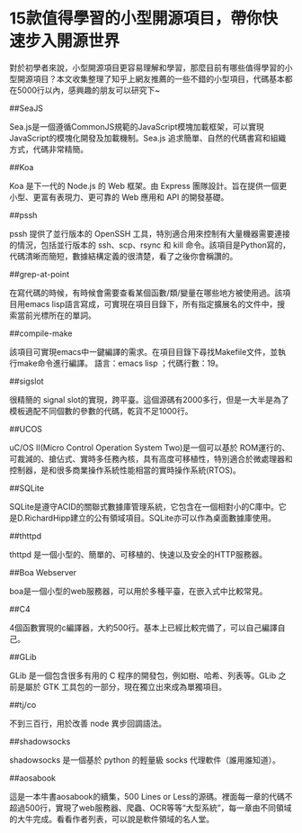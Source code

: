 # 15款值得學習的小型開源項目，帶你快速步入開源世界


對於初學者來說，小型開源項目更容易理解和學習，那麼目前有哪些值得學習的小型開源項目？本文收集整理了知乎上網友推薦的一些不錯的小型項目，代碼基本都在5000行以內，感興趣的朋友可以研究下~




##SeaJS

Sea.js是一個遵循CommonJS規範的JavaScript模塊加載框架，可以實現JavaScript的模塊化開發及加載機制。Sea.js 追求簡單、自然的代碼書寫和組織方式，代碼非常精簡。

##Koa

Koa 是下一代的 Node.js 的 Web 框架。由 Express 團隊設計。旨在提供一個更小型、更富有表現力、更可靠的 Web 應用和
API 的開發基礎。

##pssh

pssh 提供了並行版本的 OpenSSH 工具，特別適合用來控制有大量機器需要連接的情況，包括並行版本的 ssh、scp、rsync 和
kill 命令。該項目是Python寫的，代碼清晰而簡短，數據結構定義的很清楚，看了之後你會稱讚的。

##grep-at-point

在寫代碼的時候，有時候會需要查看某個函數/類/變量在哪些地方被使用過。該項目用emacs lisp語言寫成，可實現在項目目錄下，所有指定擴展名的文件中，搜索當前光標所在的單詞。

##compile-make

該項目可實現emacs中一鍵編譯的需求。在項目目錄下尋找Makefile文件，並執行make命令進行編譯。 語言：emacs lisp
；代碼行數：19。

##sigslot

很精簡的 signal slot的實現，跨平臺。這個源碼有2000多行，但是一大半是為了模板適配不同個數的參數的代碼，乾貨不足1000行。

##UCOS

uC/OS II(Micro Control Operation System Two)是一個可以基於
ROM運行的、可裁減的、搶佔式、實時多任務內核，具有高度可移植性，特別適合於微處理器和控制器，是和很多商業操作系統性能相當的實時操作系統(RTOS)。

##SQLite

SQLite是遵守ACID的關聯式數據庫管理系統，它包含在一個相對小的C庫中。它是D.RichardHipp建立的公有領域項目。SQLite亦可以作為桌面數據庫使用。

##thttpd

thttpd 是一個小型的、簡單的、可移植的、快速以及安全的HTTP服務器。

##Boa Webserver

boa是一個小型的web服務器，可以用於多種平臺，在嵌入式中比較常見。

##C4

4個函數實現的c編譯器，大約500行。基本上已經比較完備了，可以自己編譯自己。

##GLib

GLib 是一個包含很多有用的 C 程序的開發包，例如樹、哈希、列表等。GLib 之前是屬於 GTK 工具包的一部分，現在獨立出來成為單獨項目。

##tj/co

不到三百行，用於改善 node 異步回調語法。

##shadowsocks

shadowsocks 是一個基於 python 的輕量級 socks 代理軟件（誰用誰知道）。

##aosabook

這是一本牛書aosabook的續集，500 Lines or Less的源碼。裡面每一章的代碼不超過500行，實現了web服務器、爬蟲、OCR等等“大型系統”，每一章由不同領域的大牛完成。看看作者列表，可以說是軟件領域的名人堂。